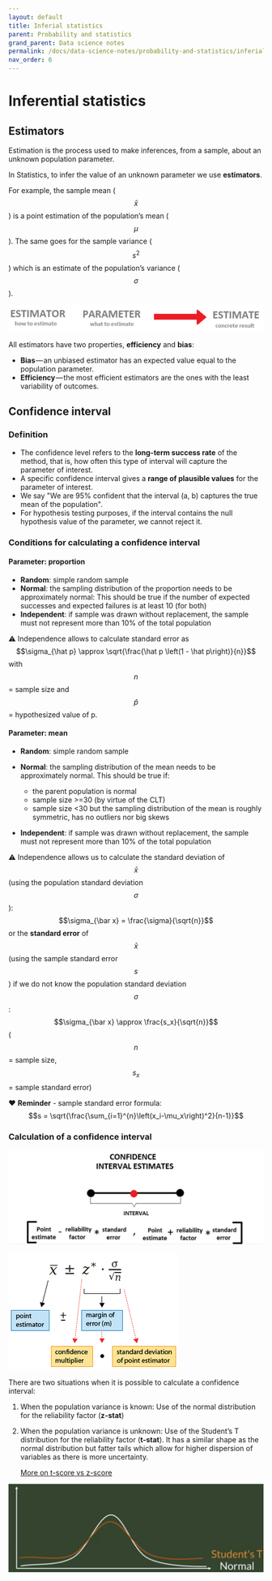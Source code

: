 ```yaml
---
layout: default
title: Inferial statistics
parent: Probability and statistics
grand_parent: Data science notes
permalink: /docs/data-science-notes/probability-and-statistics/inferial-stats/
nav_order: 6
---
```


# Inferential statistics

## Estimators

Estimation is the process used to make inferences, from a sample, about an unknown population parameter.

In Statistics, to infer the value of an unknown parameter we use **estimators**. 

For example, the sample mean ($$\bar x​$$) is a point estimation of the population’s mean ($$\mu​$$). The same goes for the sample variance ($$s^2​$$) which is an estimate of the population’s variance ($$\sigma​$$).

![](../../../assets/images/estimator.PNG)

All estimators have two properties, **efficiency** and **bias**:

- **Bias** — an unbiased estimator has an expected value equal to the population parameter.
- **Efficiency** — the most efficient estimators are the ones with the least variability of outcomes.

## Confidence interval

### Definition

- The confidence level refers to the **long-term success rate** of the method, that is, how often this type of interval will capture the parameter of interest.
- A specific confidence interval gives a **range of plausible values** for the parameter of interest.
- We say "We are 95% confident that the interval (a, b) captures the true mean of the population".
- For hypothesis testing purposes, if the interval contains the null hypothesis value of the parameter, we cannot reject it.

### Conditions for calculating a confidence interval

#### Parameter: proportion

- **Random**: simple random sample
- **Normal**: the sampling distribution of the proportion needs to be approximately normal: This should be true if the number of expected successes and expected failures is at least 10 (for both)
- **Independent**: if sample was drawn without replacement, the sample must not represent more than 10% of the total population

:warning: Independence allows to calculate standard error as $$\sigma_{\hat p} \approx \sqrt{\frac{\hat p \left(1 - \hat p\right)}{n}}$$ with $$n$$ = sample size and $$\hat p$$ = hypothesized value of p.

#### Parameter: mean

- **Random**: simple random sample

- **Normal**: the sampling distribution of the mean needs to be approximately normal. This should be      true if:

  - the parent population is normal
  - sample size >=30 (by virtue of the CLT)
  - 
    sample size <30 but the sampling distribution of the mean is roughly symmetric, has no outliers nor big skews

- **Independent**: if sample was drawn without replacement, the sample must not represent more than 10% of the total population

  

:warning: Independence allows us to calculate the standard deviation of $$\bar x$$ (using the population standard deviation $$σ$$): $$\sigma_{\bar x} = \frac{\sigma}{\sqrt{n}}$$ or the **standard error** of $$\bar x$$ (using the sample standard error $$s$$) if we do not know the population standard deviation $$σ$$: $$\sigma_{\bar x} \approx \frac{s_x}{\sqrt{n}}$$ ($$n$$ = sample size, $$s_x$$ = sample standard error)

:heart: **Reminder** - sample standard error formula: $$s = \sqrt{\frac{\sum_{i=1}^{n}\left(x_i-\mu_x\right)^2}{n-1}}$$

###  Calculation of a confidence interval



![](../../../assets/images/confint.PNG)

![](../../../assets/images/margin_error.gif)

There are two situations when it is possible to calculate a confidence interval:

1. When the population variance is known: Use of the normal distribution for the reliability factor (**z-stat**)

2. When the population variance is unknown: Use of the Student’s T distribution for the reliability factor (**t-stat**). It has a similar shape as the normal distribution but fatter tails which allow for higher dispersion of variables as there is more uncertainty.

   [More on t-score vs z-score](https://www.statisticshowto.datasciencecentral.com/probability-and-statistics/hypothesis-testing/t-score-vs-z-score/)

![](../../../assets/images/tdist.PNG)